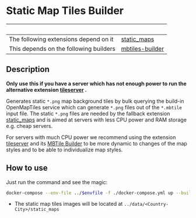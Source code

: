 # Static Map Tiles Builder

| &nbsp;                                 | &nbsp;                                                       |
| -------------------------------------- | ------------------------------------------------------------ |
| The following extensions depend on it  | [static_maps](https://github.com/trufi-association/trufi-server/tree/main/extensions/static_maps) |
| This depends on the following builders | [mbtiles-builder](../mbtiles-builder)                        |

## Description

**Only use this if you have a server which has not enough power to run the alternative extension [tileserver](https://github.com/trufi-association/trufi-server/tree/main/extensions/tileserver) .**

Generates static `*.png` map background tiles by bulk querying the build-in OpenMapTiles service which can generate `*.png` files out of the `*.mbtile` input file. The static `*.png` files are needed by the fallback extension [static_maps](https://github.com/trufi-association/trufi-server/tree/main/extensions/static_maps) and is aimed at servers with less CPU power and RAM storage e.g. cheap servers.

For servers with much CPU power we recommend using the extension [tileserver](https://github.com/trufi-association/trufi-server/tree/main/extensions/tileserver) and its [MBTile Builder](../mbtiles-builder) to be more dynamic to changes of the map styles and to be able to individualize map styles.

## How to use

Just run the command and see the magic:

```bash
docker-compose --env-file ../$envfile -f ./docker-compose.yml up --build map_builder && docker-compose -f ./docker-compose.yml stop
```

- The static map tiles images will be located at `../data/<Country-City>/static_maps`
